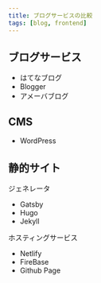 ```yaml
---
title: ブログサービスの比較
tags: [blog, frontend]
---
```


## ブログサービス
- はてなブログ
- Blogger
- アメーバブログ

## CMS
- WordPress

## 静的サイト
ジェネレータ
- Gatsby
- Hugo
- Jekyll

ホスティングサービス
- Netlify
- FireBase
- Github Page